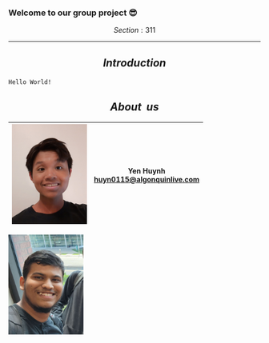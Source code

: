### Welcome to our group project 😎
$$Section: 311$$

---

$$Introduction$$
-
```diff
Hello World!
```

$$About \ \ us$$
-
| <code><img height="200" alt="YenHuynh" src="images/YenHuynh.jpg"></code> | Yen Huynh </br> huyn0115@algonquinlive.com|
| ------------------------------------------------------------------------ | ----- |

<code><img height="200" alt="Mohammed" src="images/MohammedMuhsinShaik.jpg"></code>
